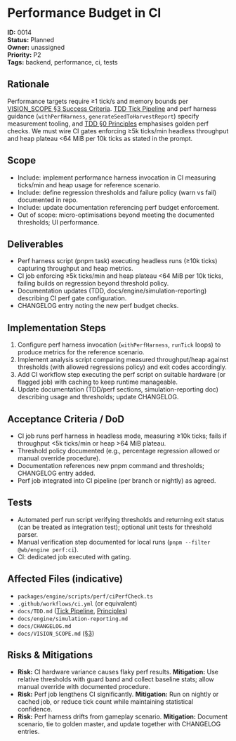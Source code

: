 # Performance Budget in CI

**ID:** 0014  
**Status:** Planned  
**Owner:** unassigned  
**Priority:** P2  
**Tags:** backend, performance, ci, tests

## Rationale
Performance targets require ≥1 tick/s and memory bounds per [VISION_SCOPE §3 Success Criteria](../VISION_SCOPE.md#3-success-criteria). [TDD Tick Pipeline](../TDD.md#tick-pipeline-canonical-9-phases) and perf harness guidance (`withPerfHarness`, `generateSeedToHarvestReport`) specify measurement tooling, and [TDD §0 Principles](../TDD.md#0-principles) emphasises golden perf checks. We must wire CI gates enforcing ≥5k ticks/min headless throughput and heap plateau <64 MiB per 10k ticks as stated in the prompt.

## Scope
- Include: implement performance harness invocation in CI measuring ticks/min and heap usage for reference scenario.
- Include: define regression thresholds and failure policy (warn vs fail) documented in repo.
- Include: update documentation referencing perf budget enforcement.
- Out of scope: micro-optimisations beyond meeting the documented thresholds; UI performance.

## Deliverables
- Perf harness script (pnpm task) executing headless runs (≥10k ticks) capturing throughput and heap metrics.
- CI job enforcing ≥5k ticks/min and heap plateau <64 MiB per 10k ticks, failing builds on regression beyond threshold policy.
- Documentation updates (TDD, docs/engine/simulation-reporting) describing CI perf gate configuration.
- CHANGELOG entry noting the new perf budget checks.

## Implementation Steps
1. Configure perf harness invocation (`withPerfHarness`, `runTick` loops) to produce metrics for the reference scenario.
2. Implement analysis script comparing measured throughput/heap against thresholds (with allowed regressions policy) and exit codes accordingly.
3. Add CI workflow step executing the perf script on suitable hardware (or flagged job) with caching to keep runtime manageable.
4. Update documentation (TDD/perf sections, simulation-reporting doc) describing usage and thresholds; update CHANGELOG.

## Acceptance Criteria / DoD
- CI job runs perf harness in headless mode, measuring ≥10k ticks; fails if throughput <5k ticks/min or heap >64 MiB plateau.
- Threshold policy documented (e.g., percentage regression allowed or manual override procedure).
- Documentation references new pnpm command and thresholds; CHANGELOG entry added.
- Perf job integrated into CI pipeline (per branch or nightly) as agreed.

## Tests
- Automated perf run script verifying thresholds and returning exit status (can be treated as integration test); optional unit tests for threshold parser.
- Manual verification step documented for local runs (`pnpm --filter @wb/engine perf:ci`).
- CI: dedicated job executed with gating.

## Affected Files (indicative)
- `packages/engine/scripts/perf/ciPerfCheck.ts`
- `.github/workflows/ci.yml` (or equivalent)
- `docs/TDD.md` ([Tick Pipeline](../TDD.md#tick-pipeline-canonical-9-phases), [Principles](../TDD.md#0-principles))
- `docs/engine/simulation-reporting.md`
- `docs/CHANGELOG.md`
- `docs/VISION_SCOPE.md` ([§3](../VISION_SCOPE.md#3-success-criteria))

## Risks & Mitigations
- **Risk:** CI hardware variance causes flaky perf results. **Mitigation:** Use relative thresholds with guard band and collect baseline stats; allow manual override with documented procedure.
- **Risk:** Perf job lengthens CI significantly. **Mitigation:** Run on nightly or cached job, or reduce tick count while maintaining statistical confidence.
- **Risk:** Perf harness drifts from gameplay scenario. **Mitigation:** Document scenario, tie to golden master, and update together with CHANGELOG entries.
